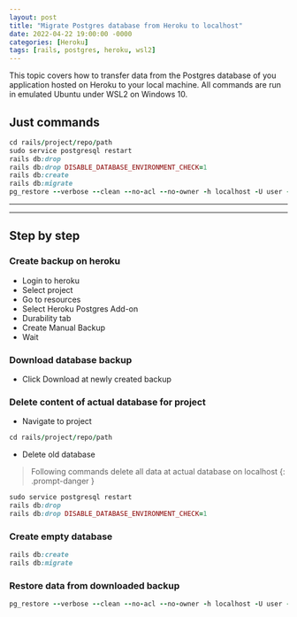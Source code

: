```yaml
---
layout: post
title: "Migrate Postgres database from Heroku to localhost"
date: 2022-04-22 19:00:00 -0000
categories: [Heroku]
tags: [rails, postgres, heroku, wsl2]
---
```


This topic covers how to transfer data from the Postgres database of you application hosted on Heroku to your local machine. All commands are run in emulated Ubuntu under WSL2 on Windows 10.

## Just commands
```ruby
cd rails/project/repo/path
sudo service postgresql restart
rails db:drop
rails db:drop DISABLE_DATABASE_ENVIRONMENT_CHECK=1
rails db:create
rails db:migrate
pg_restore --verbose --clean --no-acl --no-owner -h localhost -U user -d database_name '/location/of/downloaded/db/backup'
```
---
---
## Step by step

### Create backup on heroku
- Login to heroku
- Select project
- Go to resources
- Select Heroku Postgres Add-on
- Durability tab
- Create Manual Backup
- Wait

### Download database backup
- Click Download at newly created backup

### Delete content of actual database for project

- Navigate to project
```ruby
cd rails/project/repo/path
```

- Delete old database
> Following commands delete all data at actual database on localhost
{: .prompt-danger }
```ruby
sudo service postgresql restart
rails db:drop
rails db:drop DISABLE_DATABASE_ENVIRONMENT_CHECK=1
```

### Create empty database
```ruby
rails db:create
rails db:migrate
```

### Restore data from downloaded backup
```ruby
pg_restore --verbose --clean --no-acl --no-owner -h localhost -U user -d database_name '/location/of/downloaded/db/backup'
```




